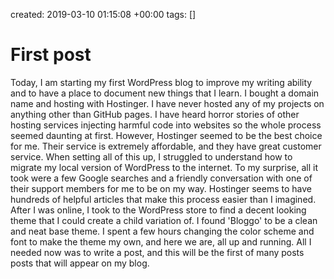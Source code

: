 created: 2019-03-10 01:15:08 +00:00
tags: []

# First post


Today, I am starting my first WordPress blog to improve my writing ability and to have a place to document new things that I learn. I bought a domain name and hosting with Hostinger. I have never hosted any of my projects on anything other than GitHub pages. I have heard horror stories of other hosting services injecting harmful code into websites so the whole process seemed daunting at first. However, Hostinger seemed to be the best choice for me. Their service is extremely affordable, and they have great customer service. When setting all of this up, I struggled to understand how to migrate my local version of WordPress to the internet. To my surprise, all it took were a few Google searches and a friendly conversation with one of their support members for me to be on my way. Hostinger seems to have hundreds of helpful articles that make this process easier than I imagined. After I was online, I took to the WordPress store to find a decent looking theme that I could create a child variation of. I found 'Bloggo' to be a clean and neat base theme. I spent a few hours changing the color scheme and font to make the theme my own, and here we are, all up and running. All I needed now was to write a post, and this will be the first of many posts posts that will appear on my blog.


